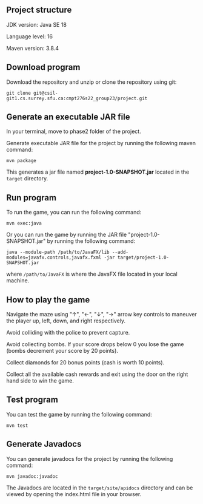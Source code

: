 ## Project structure
JDK version: Java SE 18

Language level: 16

Maven version: 3.8.4

## Download program
Download the repository and unzip or clone the repository using git:

`git clone git@csil-git1.cs.surrey.sfu.ca:cmpt276s22_group23/project.git`

## Generate an executable JAR file
In your terminal, move to phase2 folder of the project.

Generate executable JAR file for the project by running the following maven command:

`mvn package`

This generates a jar file named **project-1.0-SNAPSHOT.jar** located in the `target` directory.

## Run program
To run the game, you can run the following command:

`mvn exec:java`

Or you can run the game by running the JAR file "project-1.0-SNAPSHOT.jar" by running the following command:

`java --module-path /path/to/JavaFX/lib --add-modules=javafx.controls,javafx.fxml -jar target/project-1.0-SNAPSHOT.jar`

where `/path/to/JavaFX` is where the JavaFX file located in your local machine.

## How to play the game
Navigate the maze using "↑", "←", "↓", "→" arrow key controls to maneuver the player up, left, down, and right respectively.

Avoid colliding with the police to prevent capture.

Avoid collecting bombs. If your score drops below 0 you lose the game (bombs decrement your score by 20 points).

Collect diamonds for 20 bonus points (cash is worth 10 points).

Collect all the available cash rewards and exit using the door on the right hand side to win the game.

## Test program
You can test the game by running the following command:

`mvn test`

## Generate Javadocs
You can generate javadocs for the project by running the following command:

`mvn javadoc:javadoc`

The Javadocs are located in the `target/site/apidocs` directory and can be viewed by opening the index.html file in your browser.

